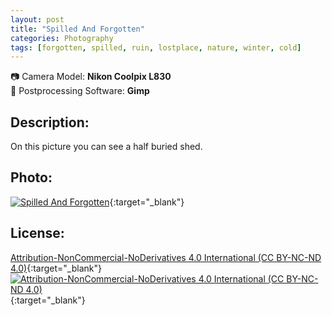 ```yaml
---
layout: post
title: "Spilled And Forgotten"
categories: Photography
tags: [forgotten, spilled, ruin, lostplace, nature, winter, cold]
---
```

📷 Camera Model: **Nikon Coolpix L830**<br />
💾 Postprocessing Software: **Gimp**
## Description:
On this picture you can see a half buried shed.
## Photo:
[![Spilled And Forgotten](https://live.staticflickr.com/65535/51776288728_864441327c_c_d.jpg)](https://www.flickr.com/photos/mike_ravenblack/51776288728){:target="_blank"}
## License:
[Attribution-NonCommercial-NoDerivatives 4.0 International (CC BY-NC-ND 4.0)](https://creativecommons.org/licenses/by-nc-nd/4.0/){:target="_blank"} \
[![Attribution-NonCommercial-NoDerivatives 4.0 International (CC BY-NC-ND 4.0)](https://i.creativecommons.org/l/by-nc-nd/4.0/88x31.png)](http://creativecommons.org/licenses/by-nc-nd/4.0/){:target="_blank"}